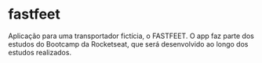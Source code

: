 # fastfeet
Aplicação para uma transportador fictícia, o FASTFEET. O app faz parte dos estudos do Bootcamp da Rocketseat, que será desenvolvido ao longo dos estudos realizados. 
